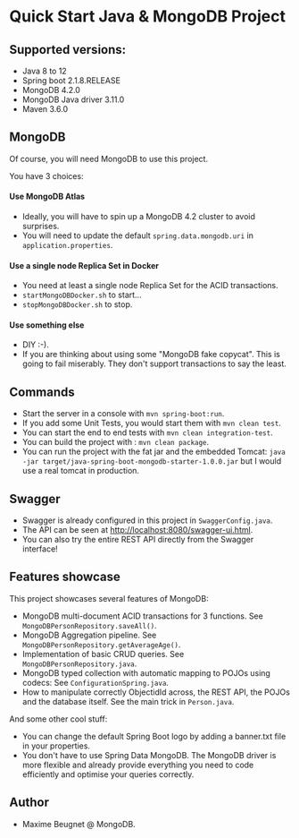 # Quick Start Java & MongoDB Project

## Supported versions:

- Java 8 to 12
- Spring boot 2.1.8.RELEASE
- MongoDB 4.2.0
- MongoDB Java driver 3.11.0
- Maven 3.6.0

## MongoDB

Of course, you will need MongoDB to use this project.

You have 3 choices:

#### Use MongoDB Atlas

- Ideally, you will have to spin up a MongoDB 4.2 cluster to avoid surprises.
- You will need to update the default `spring.data.mongodb.uri` in `application.properties`.

#### Use a single node Replica Set in Docker

- You need at least a single node Replica Set for the ACID transactions.
- `startMongoDBDocker.sh` to start...
- `stopMongoDBDocker.sh` to stop.

#### Use something else
- DIY :-).
- If you are thinking about using some "MongoDB fake copycat". This is going to fail miserably. They don't support transactions to say the least.

## Commands

- Start the server in a console with `mvn spring-boot:run`.
- If you add some Unit Tests, you would start them with `mvn clean test`.
- You can start the end to end tests with `mvn clean integration-test`.
- You can build the project with : `mvn clean package`.
- You can run the project with the fat jar and the embedded Tomcat: `java -jar target/java-spring-boot-mongodb-starter-1.0.0.jar` but I would use a real tomcat in production.

## Swagger
- Swagger is already configured in this project in `SwaggerConfig.java`.
- The API can be seen at [http://localhost:8080/swagger-ui.html](http://localhost:8080/swagger-ui.html).
- You can also try the entire REST API directly from the Swagger interface!

## Features showcase
This project showcases several features of MongoDB:

- MongoDB multi-document ACID transactions for 3 functions. See `MongoDBPersonRepository.saveAll()`.
- MongoDB Aggregation pipeline. See `MongoDBPersonRepository.getAverageAge()`.
- Implementation of basic CRUD queries. See `MongoDBPersonRepository.java`.
- MongoDB typed collection with automatic mapping to POJOs using codecs: See `ConfigurationSpring.java`.
- How to manipulate correctly ObjectidId across, the REST API, the POJOs and the database itself. See the main trick in `Person.java`.

And some other cool stuff:
- You can change the default Spring Boot logo by adding a banner.txt file in your properties.
- You don't have to use Spring Data MongoDB. The MongoDB driver is more flexible and already provide everything you need to code efficiently and optimise your queries correctly.

## Author
- Maxime Beugnet @ MongoDB.
